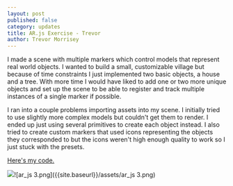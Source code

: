 ```yaml
---
layout: post
published: false
category: updates
title: AR.js Exercise - Trevor
author: Trevor Morrisey
---
```

I made a scene with multiple markers which control models that represent real world objects. I wanted to build a small, customizable village but because of time constraints I just implemented two basic objects, a house and a tree. With more time I would have liked to add one or two more unique objects and set up the scene to be able to register and track multiple instances of a single marker if possible.

I ran into a couple problems importing assets into my scene. I initially tried to use slightly more complex models but couldn't get them to render. I ended up just using several primitives to create each object instead. I also tried to create custom markers that used icons representing the objects they corresponded to but the icons weren't high enough quality to work so I just stuck with the presets.

[Here's my code.](https://glitch.com/edit/#!/military-indigo-clover)

![]({{site.baseurl}}/assets/ar_js%203.png)![ar_js 3.png]({{site.baseurl}}/assets/ar_js 3.png)

